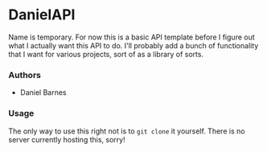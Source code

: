 # DanielAPI

Name is temporary. For now this is a basic API template before I figure out what I actually want this API to do. I'll probably add a bunch of functionality that I want for various projects, sort of as a library of sorts.

### Authors

- Daniel Barnes

### Usage

The only way to use this right not is to `git clone` it yourself. There is no server currently hosting this, sorry!